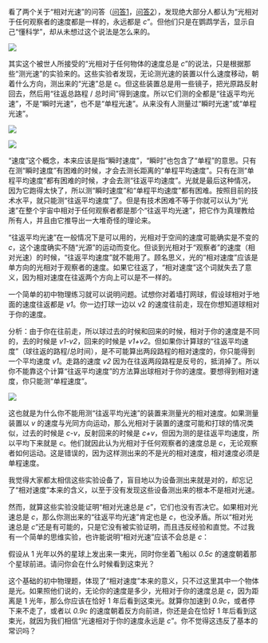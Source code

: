 <span>看了两个关于“相对光速”的问答（</span>[问答1](https://www.quora.com/What-is-the-relative-speed-of-the-speed-of-light?share=1)<span>，</span>[问答2](https://physics.stackexchange.com/questions/114523/what-is-the-speed-of-light-relative-to)<span>），发现绝大部分人都认为“光相对于任何观察者的速度都是一样的，永远都是</span> _c_<span>”。但他们只是在鹦鹉学舌，显示自己“懂科学”，却从未想过这个说法是怎么来的。</span>

<div class="captioned-image-container">

![](https://substackcdn.com/image/fetch/w_1456,c_limit,f_auto,q_auto:good,fl_progressive:steep/https%3A%2F%2Fbucketeer-e05bbc84-baa3-437e-9518-adb32be77984.s3.amazonaws.com%2Fpublic%2Fimages%2F7ca75e06-cf9d-4963-93bd-4b7eae0ea923_1330x748.jpeg)


<span>其实这个被世人所接受的“光相对于任何物体的速度总是</span> _c_<span>”的说法，只是根据那些“测光速”的实验来的。这些实验者发现，无论测光速的装置以什么速度移动，朝着什么方向，测出来的“光速”总是 c。但这些装置总是用一些镜子，把光原路反射回去，然后用“往返总路程 / 总时间”得到速度。所以它们测的全都是“往返平均光速”，不是“瞬时光速”，也不是“单程光速”。从来没有人测量过“瞬时光速”或“单程光速”。</span>

<div class="captioned-image-container">

![](https://substackcdn.com/image/fetch/w_1456,c_limit,f_auto,q_auto:good,fl_progressive:steep/https%3A%2F%2Fbucketeer-e05bbc84-baa3-437e-9518-adb32be77984.s3.amazonaws.com%2Fpublic%2Fimages%2Fbd97f802-9485-4f2c-8464-e5e2ea073b37_388x201.jpeg)


<div class="captioned-image-container">

![](https://substackcdn.com/image/fetch/w_1456,c_limit,f_auto,q_auto:good,fl_progressive:steep/https%3A%2F%2Fbucketeer-e05bbc84-baa3-437e-9518-adb32be77984.s3.amazonaws.com%2Fpublic%2Fimages%2F725993d4-97aa-4a6a-b1f0-385708f4c116_494x223.png)


“速度”这个概念，本来应该是指“瞬时速度”，“瞬时”也包含了“单程”的意思。只有在测“瞬时速度”有困难的时候，才会去测长距离的“单程平均速度”。只有在测“单程平均速度”都有困难的时候，才会去测“往返平均速度”。光就是最后这种情况，因为它跑得太快了，所以测“瞬时速度”和“单程平均速度”都有困难。按照目前的技术水平，就只能测“往返平均速度”了。但是有技术困难不等于你就可以认为“光速”在整个宇宙中相对于任何观察者都是那个“往返平均光速”，把它作为真理教给所有人，并且由它推导出一大堆奇怪的理论来。

<span>“往返平均光速”在一般情况下是可以用的，光相对于空间的速度可能确实是不变的</span> _c_<span>，这个速度确实不随“光源”的运动而变化。但谈到光相对于“观察者”的速度（相对光速）的时候，“往返平均速度”就不能用了。顾名思义，光的“相对速度”应该是单方向的光相对于观察者的速度。如果它往返了，“相对速度”这个词就失去了意义，因为相对速度在往返两个方向上可以是不一样的。</span>

<span>一个简单的初中物理练习就可以说明问题。试想你对着墙打网球，假设球相对于地面的速度往返都是</span> _v1_<span>。你一边打球一边以 v2 的速度往前走，现在你想知道球相对于你的速度。</span>

<span>分析：由于你在往前走，所以球过去的时候和回来的时候，相对于你的速度是不同的，去的时候是</span> _v1-v2_<span>，回来的时候是</span> _v1+v2_<span>。但如果你计算球的“往返平均速度”（球往返的路程/总时间），是不可能算出两段路程的相对速度的，你只能得到一个平均速度</span> _v1_<span>。走路的速度</span> _v2_ <span>因为在往返两段路程是反号的，抵消掉了。所以你不能靠这个计算“往返平均速度”的方法算出球相对于你的速度。要想得到相对速度，你只能测“单程速度”。</span>

<div class="captioned-image-container">

![](https://substackcdn.com/image/fetch/w_1456,c_limit,f_auto,q_auto:good,fl_progressive:steep/https%3A%2F%2Fbucketeer-e05bbc84-baa3-437e-9518-adb32be77984.s3.amazonaws.com%2Fpublic%2Fimages%2Fe44cbd07-2624-43c4-a8c7-b05ea7002933_822x555.jpeg)


<span>这也就是为什么你不能用测“往返平均光速”的装置来测量光的相对速度。如果测量装置以</span> _v_ <span>的速度与光同方向运动，那么光相对于装置的速度可能和打球的情况类似，过去的时候是</span> _c-v_<span>，反射回来的时候是</span> _c+v_<span>，但因为测的是往返平均速度，所以平均下来就是</span> _c_<span>。他们就因此认为光相对于任何观察者的速度总是</span> _c_<span>，无论观察者如何运动。这是错误的，因为这样测出来的不是光的相对速度，相对速度必须是单程速度。</span>

我觉得大家都太相信这些实验设备了，盲目地以为设备测出来就是对的，却忘记了“相对速度”本来的含义，以至于没有发现这些设备测出来的根本不是相对光速。

<span>然而，就算这些实验没能证明“相对光速总是</span> _c_<span>”，它们也没有否决它。如果相对光速总是</span> _c_<span>，那么你测出来的“往返平均光速”肯定也是</span> _c_<span>，也没矛盾。所以“相对光速总是</span> _c_<span>”还是有可能的，只是它没有被实验证明，而且违反经验和直觉。不过我有一个简单的思维实验，也许能说明“相对光速”应该不会总是</span> _c_<span>：</span>

<span>假设从 1 光年以外的星球上发出来一束光，同时你坐着飞船以</span> _0.5c_ <span>的速度朝着那个星球前进。请问你会在什么时候看到这束光？</span>

<span>这个基础的初中物理题，体现了“相对速度”本来的意义，只不过这里其中一个物体是光。如果照他们说的，无论你的速度是多少，光相对于你的速度总是</span> _c_<span>，因为距离是 1 光年，那么你应该在恰好 1 年后看到这束光。就算你加速到</span> _0.9c_<span>，或者停下来不走了，或者以</span> _0.9c_ <span>的速度朝着反方向前进，你还是会在恰好 1 年后看到这束光，就因为我们相信“光速相对于你的速度永远是</span> _c_<span>”。你不觉得这违反了基本的常识吗？</span>
